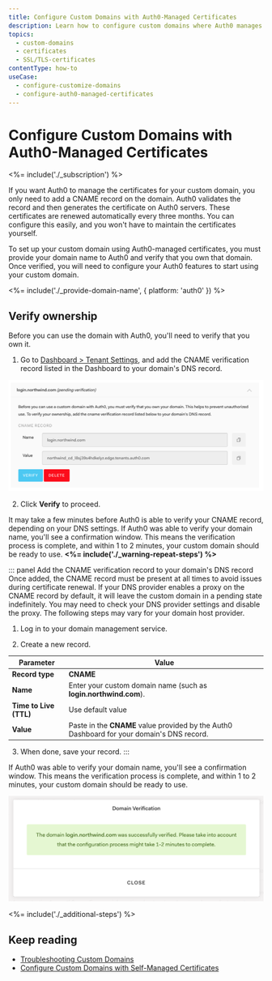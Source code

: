 ```yaml
---
title: Configure Custom Domains with Auth0-Managed Certificates
description: Learn how to configure custom domains where Auth0 manages the SSL/TLS certificates. 
topics:
  - custom-domains
  - certificates
  - SSL/TLS-certificates
contentType: how-to
useCase: 
  - configure-customize-domains
  - configure-auth0-managed-certificates
---
```


# Configure Custom Domains with Auth0-Managed Certificates

<%= include('./_subscription') %>

If you want Auth0 to manage the certificates for your custom domain, you only need to add a CNAME record on the domain. Auth0 validates the record and then generates the certificate on Auth0 servers. These certificates are renewed automatically every three months. You can configure this easily, and you won't have to maintain the certificates yourself.

To set up your custom domain using Auth0-managed certificates, you must provide your domain name to Auth0 and verify that you own that domain. Once verified, you will need to configure your Auth0 features to start using your custom domain.

<%= include('./_provide-domain-name', { platform: 'auth0' }) %>

## Verify ownership

Before you can use the domain with Auth0, you'll need to verify that you own it.

1. Go to [Dashboard > Tenant Settings](${manage_url}/#/tenant), and add the CNAME verification record listed in the Dashboard to your domain's DNS record.

  ![DSN Record](/media/articles/custom-domains/auth0-managed.png)

2. Click **Verify** to proceed.

  It may take a few minutes before Auth0 is able to verify your CNAME record, depending on your DNS settings. If Auth0 was able to verify your domain name, you'll see a confirmation window. This means the verification process is complete, and within 1 to 2 minutes, your custom domain should be ready to use. **<%= include('./_warning-repeat-steps') %>**

::: panel Add the CNAME verification record to your domain's DNS record
Once added, the CNAME record must be present at all times to avoid issues during certificate renewal. If your DNS provider enables a proxy on the CNAME record by default, it will leave the custom domain in a pending state indefinitely. You may need to check your DNS provider settings and disable the proxy. The following steps may vary for your domain host provider.

1. Log in to your domain management service.

2. Create a new record.

  | Parameter | Value |
  | -- | -- |
  | **Record type** | **CNAME** |
  | **Name** | Enter your custom domain name (such as **login.northwind.com**). |
  | **Time to Live (TTL)** | Use default value |
  | **Value** | Paste in the **CNAME** value provided by the Auth0 Dashboard for your domain's DNS record. |

3. When done, save your record.
:::

If Auth0 was able to verify your domain name, you'll see a confirmation window. This means the verification process is complete, and within 1 to 2 minutes, your custom domain should be ready to use.

  ![Domain Verification](/media/articles/custom-domains/domain-verification.png)

<%= include('./_additional-steps') %>

## Keep reading

* [Troubleshooting Custom Domains](/custom-domains/troubleshoot)
* [Configure Custom Domains with Self-Managed Certificates](/custom-domains/self-managed-certificates)

